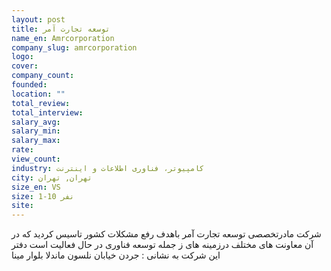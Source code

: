 ```yaml
---
layout: post
title: توسعه تجارت آمر
name_en: Amrcorporation
company_slug: amrcorporation
logo: 
cover: 
company_count:
founded:
location: ""
total_review: 
total_interview: 
salary_avg: 
salary_min: 
salary_max: 
rate: 
view_count: 
industry: کامپیوتر، فناوری اطلاعات و اینترنت
city: تهران, تهران
size_en: VS
size: 1-10 نفر
site: 
---
```


شرکت مادرتخصصی توسعه تجارت آمر باهدف رفع مشکلات کشور تاسیس کردید که در آن معاونت های مختلف درزمینه های ز جمله توسعه فناوری در حال فعالیت است دفتر این شرکت به نشانی : جردن خیابان نلسون ماندلا بلوار مینا
